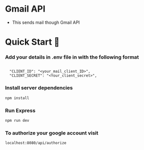 # Gmail API

- This sends mail though Gmail API

# Quick Start 🚀

### Add your details in .env file in with the following format

```

  "CLIENT_ID": "<your_mail_client_ID>",
  "CLIENT_SECRET": "<Your_client_secret>",

```

### Install server dependencies

```bash
npm install
```

### Run Express

```bash
npm run dev
```

### To authorize your google account visit

```bash
localhost:8080/api/authorize
```
